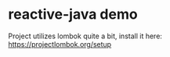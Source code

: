 # reactive-java demo

Project utilizes lombok quite a bit, install it here: https://projectlombok.org/setup
